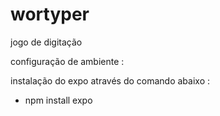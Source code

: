 # wortyper
 jogo de digitação


configuração de ambiente :

instalação do expo através do comando abaixo :
- npm install expo
